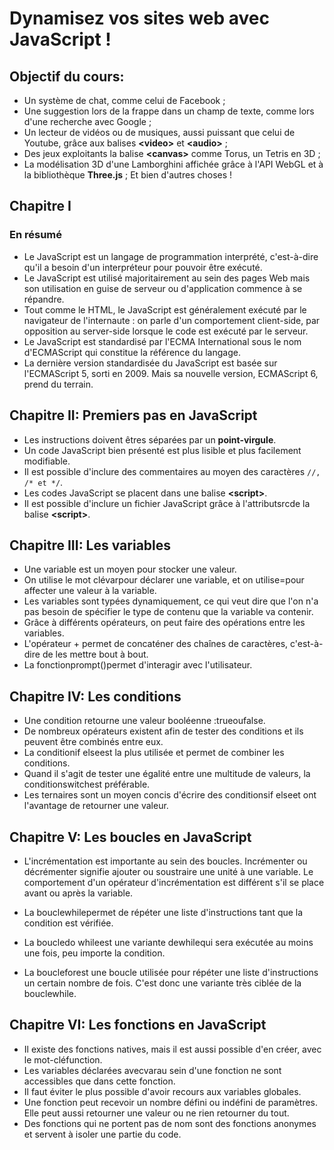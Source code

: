# Dynamisez vos sites web avec JavaScript !

## Objectif du cours:
*  Un système de chat, comme celui de Facebook ;
*  Une suggestion lors de la frappe dans un champ de texte, comme lors d'une recherche avec Google ;
*  Un lecteur de vidéos ou de musiques, aussi puissant que celui de Youtube, grâce aux balises **&lt;video&gt;** et **&lt;audio&gt;**  ;
*  Des jeux exploitants la balise **&lt;canvas&gt;** comme Torus, un Tetris en 3D ;
*  La modélisation 3D d'une Lamborghini affichée grâce à l'API WebGL et à la bibliothèque **Three.js** ;
  Et bien d'autres choses !

## Chapitre I
### En résumé
*  Le JavaScript est un langage de programmation interprété, c'est-à-dire qu'il a besoin d'un interpréteur pour pouvoir être exécuté.
*  Le JavaScript est utilisé majoritairement au sein des pages Web mais son utilisation en guise de serveur ou d'application commence à se répandre.
*  Tout comme le HTML, le JavaScript est généralement exécuté par le navigateur de l'internaute : on parle d'un comportement client-side, par opposition au server-side lorsque le code est exécuté par le serveur.
*  Le JavaScript est standardisé par l'ECMA International sous le nom d'ECMAScript qui constitue la référence du langage.
*  La dernière version standardisée du JavaScript est basée sur l'ECMAScript 5, sorti en 2009. Mais sa nouvelle version, ECMAScript 6, prend du terrain.

## Chapitre II: Premiers pas en JavaScript
*   Les instructions doivent êtres séparées par un **point-virgule**.
*   Un code JavaScript bien présenté est plus lisible et plus facilement modifiable.
*   Il est possible d'inclure des commentaires au moyen des caractères <code>//, /* et */</code>.
*   Les codes JavaScript se placent dans une balise **&lt;script&gt;**.
*   Il est possible d'inclure un fichier JavaScript grâce à l'attributsrcde la balise **&lt;script&gt;**.

## Chapitre III: Les variables
*   Une variable est un moyen pour stocker une valeur.
*   On utilise le mot clévarpour déclarer une variable, et on utilise=pour affecter une valeur à la variable.
*   Les variables sont typées dynamiquement, ce qui veut dire que l'on n'a pas besoin de spécifier le type de contenu que la variable va contenir.
*   Grâce à différents opérateurs, on peut faire des opérations entre les variables.
*   L'opérateur + permet de concaténer des chaînes de caractères, c'est-à-dire de les mettre bout à bout.
*   La fonctionprompt()permet d'interagir avec l'utilisateur.

## Chapitre IV: Les conditions
*   Une condition retourne une valeur booléenne :trueoufalse.
*   De nombreux opérateurs existent afin de tester des conditions et ils peuvent être combinés entre eux.
*   La conditionif elseest la plus utilisée et permet de combiner les conditions.
*   Quand il s'agit de tester une égalité entre une multitude de valeurs, la conditionswitchest préférable.
*   Les ternaires sont un moyen concis d'écrire des conditionsif elseet ont l'avantage de retourner une valeur.

## Chapitre V: Les boucles en JavaScript
*  L'incrémentation est importante au sein des boucles. Incrémenter ou décrémenter signifie ajouter ou soustraire une unité à une variable. Le comportement d'un opérateur d'incrémentation est différent s'il se place avant ou après la variable.
*  La bouclewhilepermet de répéter une liste d'instructions tant que la condition est vérifiée.
* La boucledo whileest une variante dewhilequi sera exécutée au moins une fois, peu importe la condition.

*  La boucleforest une boucle utilisée pour répéter une liste d'instructions un certain nombre de fois. C'est donc une variante très ciblée de la bouclewhile.

## Chapitre VI: Les fonctions en JavaScript
*  Il existe des fonctions natives, mais il est aussi possible d'en créer, avec le mot-cléfunction.
*  Les variables déclarées avecvarau sein d'une fonction ne sont accessibles que dans cette fonction.
*  Il faut éviter le plus possible d'avoir recours aux variables globales.
*  Une fonction peut recevoir un nombre défini ou indéfini de paramètres. Elle peut aussi retourner une valeur ou ne rien retourner du tout.
*  Des fonctions qui ne portent pas de nom sont des fonctions anonymes et servent à isoler une partie du code.